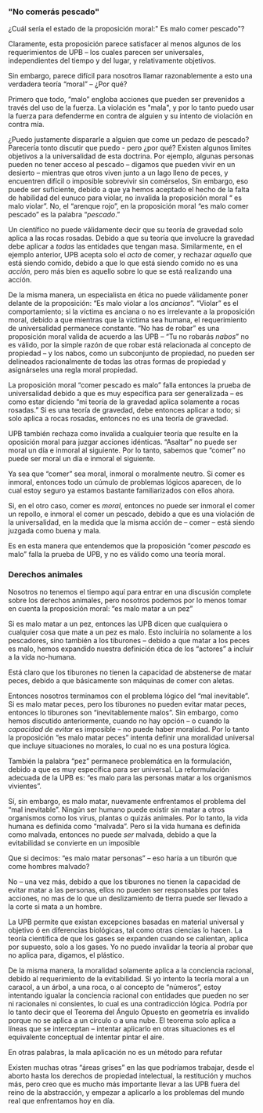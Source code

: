 ### "No comerás pescado"

¿Cuál sería el estado de la proposición moral:" Es malo comer pescado"?

Claramente, esta proposición parece satisfacer al menos algunos de los requerimientos de UPB – los cuales parecen ser universales, independientes del tiempo y del lugar, y relativamente objetivos.

Sin embargo, parece difícil para nosotros llamar razonablemente a esto una verdadera teoría “moral” – ¿Por qué?

Primero que todo, “malo” engloba acciones que pueden ser prevenidos a través del uso de la fuerza. La violación es "mala", y por lo tanto puedo usar la fuerza para defenderme en contra de alguien y su intento de violación en contra mía.

¿Puedo justamente dispararle a alguien que come un pedazo de pescado?
Parecería tonto discutir que puedo - pero ¿por qué?
Existen algunos limites objetivos a la universalidad de esta doctrina. Por ejemplo, algunas personas pueden no tener acceso al pescado –  digamos que pueden vivir en un desierto – mientras que otros viven junto a un lago lleno de peces, y encuentren difícil o imposible sobrevivir sin comérselos, Sin embargo, eso puede ser suficiente, debido a que ya hemos aceptado el hecho de la falta de habilidad del eunuco para violar, no invalida la proposición moral “ es malo violar”.
No, el “arenque rojo”, en la proposición moral “es malo comer pescado” es la palabra “*pescado*.”

Un científico no puede válidamente decir que su teoría de gravedad solo aplica a las rocas rosadas. Debido a que su teoría que involucre la gravedad debe aplicar a *todas* las entidades que tengan masa.
Similarmente, en el ejemplo anterior, UPB acepta solo el *acto* de comer, y rechazar *aquello* que está siendo comido, debido a que lo que está siendo comido no es una *acción*, pero más bien es aquello sobre lo que se está realizando una acción.

De la misma manera, un especialista en ética no puede válidamente poner delante de la proposición: “Es malo violar a los *ancianos*”.  “Violar” es el comportamiento; si la víctima es anciana o no es irrelevante a la proposición moral, debido a que mientras que la víctima sea humana, el requerimiento de universalidad permanece constante. “No has de robar” es una proposición moral valida de acuerdo a las UPB – “Tu no robarás *nabos*” no es válido, por la simple razón de que robar está relacionada al concepto de propiedad – y los nabos, como un subconjunto de propiedad, no pueden ser delineados racionalmente de todas las otras formas de propiedad y asignárseles una regla moral propiedad.

La proposición moral “comer pescado es malo” falla entonces la prueba de universalidad debido a que es muy específica para ser generalizada – es como estar diciendo “mi teoría de la gravedad aplica solamente a rocas rosadas.” Si es una teoría de gravedad, debe entonces aplicar a todo; si solo aplica a rocas rosadas, entonces no es una teoría de gravedad.

UPB también rechaza como invalida a cualquier teoría que resulte en la oposición moral para juzgar acciones idénticas. “Asaltar” no puede ser moral un día e inmoral al siguiente. Por lo tanto, sabemos que “comer” no puede ser moral un día e inmoral el siguiente.

Ya sea que “comer” sea moral, inmoral o moralmente neutro. Si comer es inmoral, entonces todo un cúmulo de problemas lógicos aparecen, de lo cual estoy seguro ya estamos bastante familiarizados con ellos ahora.

Si, en el otro caso, comer es *moral*, entonces no puede ser inmoral el comer un repollo, e inmoral el comer un pescado, debido a que es una violación de la universalidad, en la medida que la misma acción de – comer – está siendo juzgada como buena y mala.

Es en esta manera que entendemos que la proposición “comer *pescado* es malo” falla la prueba de UPB, y no es válido como una teoría moral.

### Derechos animales

Nosotros no tenemos el tiempo aquí para entrar en una discusión complete sobre los derechos animales, pero nosotros podemos por lo menos tomar en cuenta la proposición moral: “es malo matar a un pez”

Si es malo matar a un pez, entonces las UPB dicen que cualquiera o cualquier cosa que mate a un pez es malo. Esto incluiría no solamente a los pescadores, sino también a los tiburones – debido a que matar a los peces es malo, hemos expandido nuestra definición ética de los “actores” a incluir a la vida no-humana.

Está claro que los tiburones no tienen la capacidad de abstenerse de matar peces, debido a que básicamente son máquinas de comer con aletas.

Entonces nosotros terminamos con el problema lógico del “mal inevitable”. Si es malo matar peces, pero los tiburones no pueden evitar matar peces, entonces lo tiburones son “inevitablemente malos”. Sin embargo, como hemos discutido anteriormente, cuando no hay opción – o cuando la *capacidad de evitar* es imposible – no puede haber moralidad. Por lo tanto la proposición “es malo matar peces” intenta definir una moralidad universal que incluye situaciones no morales, lo cual no es una postura lógica.

También la palabra “pez” permanece problemática en la formulación, debido a que es muy específica para ser universal. La reformulación adecuada de la UPB es: “es malo para las personas matar a los organismos vivientes”.

Sí, sin embargo, es malo matar, nuevamente enfrentamos el problema del “mal inevitable”. Ningún ser humano puede existir sin matar a otros organismos como los virus, plantas o quizás animales. Por lo tanto, la vida humana es definida como “malvada”. Pero si la vida humana es definida como malvada, entonces no puede *ser* malvada, debido a que la evitabilidad se convierte en un imposible

Que si decimos: “es malo matar personas” – eso haría a un tiburón que come hombres malvado?

No – una vez más, debido a que los tiburones no tienen la capacidad de evitar matar a las personas, ellos no pueden ser responsables por tales acciones, no mas de lo que un deslizamiento de tierra puede ser llevado a la corte si mata a un hombre.

La UPB permite que existan excepciones basadas en material universal y objetivo ó en diferencias biológicas, tal como otras ciencias lo hacen. La teoría científica de que los gases se expanden cuando se calientan, aplica por supuesto, solo a los gases. Yo no puedo invalidar la teoría al probar que no aplica para, digamos, el plástico. 

De la misma manera, la moralidad solamente aplica a la conciencia racional, debido al requerimiento de la evitabilidad. Si yo intento la teoría moral a un caracol, a un árbol, a una roca, o al concepto de “números”, estoy intentando igualar la conciencia racional con entidades que pueden no ser ni racionales ni consientes, lo cual es una contradicción lógica. Podría por lo tanto decir que el Teorema del Ángulo Opuesto en geometría es invalido porque no se aplica a un circulo o a una nube. El teorema solo aplica a líneas que se interceptan – intentar aplicarlo en otras situaciones es el equivalente conceptual de intentar pintar el aire.

En otras palabras, la mala aplicación no es un método para refutar

Existen muchas otras “áreas grises” en las que podríamos trabajar, desde el aborto hasta los derechos de propiedad intelectual, la restitución y muchos más, pero creo que es mucho más importante llevar a las UPB fuera del reino de la abstracción, y empezar a aplicarlo a los problemas del mundo real que enfrentamos hoy en día.

